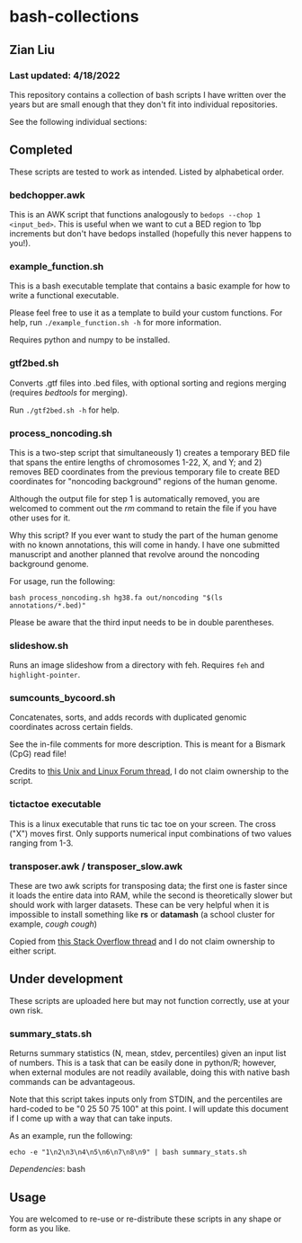 # bash-collections
## Zian Liu
### Last updated: 4/18/2022

This repository contains a collection of bash scripts I have written over the years but are small enough that they don't fit into individual repositories. 

See the following individual sections:

## Completed

These scripts are tested to work as intended. Listed by alphabetical order.

### bedchopper.awk

This is an AWK script that functions analogously to ``bedops --chop 1 <input_bed>``. This is useful when we want to cut a BED region to 1bp increments but don't have bedops installed (hopefully this never happens to you!).


### example_function.sh

This is a bash executable template that contains a basic example for how to write a functional executable.

Please feel free to use it as a template to build your custom functions. For help, run ``./example_function.sh -h`` for more information.

Requires python and numpy to be installed.


### gtf2bed.sh

Converts .gtf files into .bed files, with optional sorting and regions merging (requires *bedtools* for merging). 

Run ``./gtf2bed.sh -h`` for help.


### process_noncoding.sh

This is a two-step script that simultaneously 1) creates a temporary BED file that spans the entire lengths of chromosomes 1-22, X, and Y; and 2) removes BED coordinates from the previous temporary file to create BED coordinates for "noncoding background" regions of the human genome.

Although the output file for step 1 is automatically removed, you are welcomed to comment out the *rm* command to retain the file if you have other uses for it. 

Why this script? If you ever want to study the part of the human genome with no known annotations, this will come in handy. I have one submitted manuscript and another planned that revolve around the noncoding background genome.

For usage, run the following:
```
bash process_noncoding.sh hg38.fa out/noncoding "$(ls annotations/*.bed)"
```

Please be aware that the third input needs to be in double parentheses.


### slideshow.sh

Runs an image slideshow from a directory with feh. Requires `feh` and `highlight-pointer`. 


### sumcounts_bycoord.sh

Concatenates, sorts, and adds records with duplicated genomic coordinates across certain fields. 

See the in-file comments for more description. This is meant for a Bismark (CpG) read file!

Credits to [this Unix and Linux Forum thread](https://www.unix.com/shell-programming-and-scripting/278229-do-replace-operation-awk-sum-multiple-columns-if-another-column-has-duplicate-values.html), I do not claim ownership to the script. 


### tictactoe executable

This is a linux executable that runs tic tac toe on your screen. The cross ("X") moves first. Only supports numerical input combinations of two values ranging from 1-3.


### transposer.awk / transposer_slow.awk

These are two awk scripts for transposing data; the first one is faster since it loads the entire data into RAM, while the second is theoretically slower but should work with larger datasets. These can be very helpful when it is impossible to install something like **rs** or **datamash** (a school cluster for example, *cough cough*)

Copied from [this Stack Overflow thread](https://stackoverflow.com/questions/1729824/an-efficient-way-to-transpose-a-file-in-bash) and I do not claim ownership to either script.


## Under development

These scripts are uploaded here but may not function correctly, use at your own risk.

### summary_stats.sh

Returns summary statistics (N, mean, stdev, percentiles) given an input list of numbers. This is a task that can be easily done in python/R; however, when external modules are not readily available, doing this with native bash commands can be advantageous. 

Note that this script takes inputs only from STDIN, and the percentiles are hard-coded to be "0 25 50 75 100" at this point. I will update this document if I come up with a way that can take inputs.

As an example, run the following:
```
echo -e "1\n2\n3\n4\n5\n6\n7\n8\n9" | bash summary_stats.sh
```

*Dependencies*: bash

## Usage

You are welcomed to re-use or re-distribute these scripts in any shape or form as you like.
